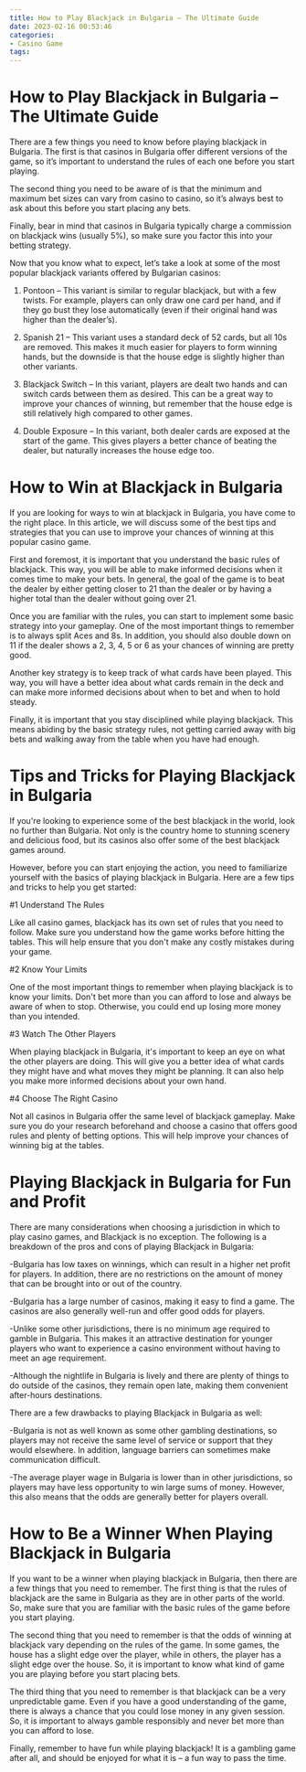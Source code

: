 ```yaml
---
title: How to Play Blackjack in Bulgaria – The Ultimate Guide 
date: 2023-02-16 00:53:46
categories:
- Casino Game
tags:
---
```



#  How to Play Blackjack in Bulgaria – The Ultimate Guide 

There are a few things you need to know before playing blackjack in Bulgaria. The first is that casinos in Bulgaria offer different versions of the game, so it’s important to understand the rules of each one before you start playing.

The second thing you need to be aware of is that the minimum and maximum bet sizes can vary from casino to casino, so it’s always best to ask about this before you start placing any bets.

Finally, bear in mind that casinos in Bulgaria typically charge a commission on blackjack wins (usually 5%), so make sure you factor this into your betting strategy.

Now that you know what to expect, let’s take a look at some of the most popular blackjack variants offered by Bulgarian casinos:

1. Pontoon – This variant is similar to regular blackjack, but with a few twists. For example, players can only draw one card per hand, and if they go bust they lose automatically (even if their original hand was higher than the dealer’s).

2. Spanish 21 – This variant uses a standard deck of 52 cards, but all 10s are removed. This makes it much easier for players to form winning hands, but the downside is that the house edge is slightly higher than other variants.

3. Blackjack Switch – In this variant, players are dealt two hands and can switch cards between them as desired. This can be a great way to improve your chances of winning, but remember that the house edge is still relatively high compared to other games.

4. Double Exposure – In this variant, both dealer cards are exposed at the start of the game. This gives players a better chance of beating the dealer, but naturally increases the house edge too.

#  How to Win at Blackjack in Bulgaria 

If you are looking for ways to win at blackjack in Bulgaria, you have come to the right place. In this article, we will discuss some of the best tips and strategies that you can use to improve your chances of winning at this popular casino game.

First and foremost, it is important that you understand the basic rules of blackjack. This way, you will be able to make informed decisions when it comes time to make your bets. In general, the goal of the game is to beat the dealer by either getting closer to 21 than the dealer or by having a higher total than the dealer without going over 21.

Once you are familiar with the rules, you can start to implement some basic strategy into your gameplay. One of the most important things to remember is to always split Aces and 8s. In addition, you should also double down on 11 if the dealer shows a 2, 3, 4, 5 or 6 as your chances of winning are pretty good.

Another key strategy is to keep track of what cards have been played. This way, you will have a better idea about what cards remain in the deck and can make more informed decisions about when to bet and when to hold steady.

Finally, it is important that you stay disciplined while playing blackjack. This means abiding by the basic strategy rules, not getting carried away with big bets and walking away from the table when you have had enough.

#  Tips and Tricks for Playing Blackjack in Bulgaria 

If you're looking to experience some of the best blackjack in the world, look no further than Bulgaria. Not only is the country home to stunning scenery and delicious food, but its casinos also offer some of the best blackjack games around.

However, before you can start enjoying the action, you need to familiarize yourself with the basics of playing blackjack in Bulgaria. Here are a few tips and tricks to help you get started:

#1 Understand The Rules

Like all casino games, blackjack has its own set of rules that you need to follow. Make sure you understand how the game works before hitting the tables. This will help ensure that you don't make any costly mistakes during your game.

#2 Know Your Limits

One of the most important things to remember when playing blackjack is to know your limits. Don't bet more than you can afford to lose and always be aware of when to stop. Otherwise, you could end up losing more money than you intended.

#3 Watch The Other Players

When playing blackjack in Bulgaria, it's important to keep an eye on what the other players are doing. This will give you a better idea of what cards they might have and what moves they might be planning. It can also help you make more informed decisions about your own hand.

#4 Choose The Right Casino

Not all casinos in Bulgaria offer the same level of blackjack gameplay. Make sure you do your research beforehand and choose a casino that offers good rules and plenty of betting options. This will help improve your chances of winning big at the tables.

#  Playing Blackjack in Bulgaria for Fun and Profit 

There are many considerations when choosing a jurisdiction in which to play casino games, and Blackjack is no exception. The following is a breakdown of the pros and cons of playing Blackjack in Bulgaria:

-Bulgaria has low taxes on winnings, which can result in a higher net profit for players. In addition, there are no restrictions on the amount of money that can be brought into or out of the country.

-Bulgaria has a large number of casinos, making it easy to find a game. The casinos are also generally well-run and offer good odds for players.

-Unlike some other jurisdictions, there is no minimum age required to gamble in Bulgaria. This makes it an attractive destination for younger players who want to experience a casino environment without having to meet an age requirement.

-Although the nightlife in Bulgaria is lively and there are plenty of things to do outside of the casinos, they remain open late, making them convenient after-hours destinations.

There are a few drawbacks to playing Blackjack in Bulgaria as well:

-Bulgaria is not as well known as some other gambling destinations, so players may not receive the same level of service or support that they would elsewhere. In addition, language barriers can sometimes make communication difficult.

-The average player wage in Bulgaria is lower than in other jurisdictions, so players may have less opportunity to win large sums of money. However, this also means that the odds are generally better for players overall.

#  How to Be a Winner When Playing Blackjack in Bulgaria

If you want to be a winner when playing blackjack in Bulgaria, then there are a few things that you need to remember. The first thing is that the rules of blackjack are the same in Bulgaria as they are in other parts of the world. So, make sure that you are familiar with the basic rules of the game before you start playing.

The second thing that you need to remember is that the odds of winning at blackjack vary depending on the rules of the game. In some games, the house has a slight edge over the player, while in others, the player has a slight edge over the house. So, it is important to know what kind of game you are playing before you start placing bets.

The third thing that you need to remember is that blackjack can be a very unpredictable game. Even if you have a good understanding of the game, there is always a chance that you could lose money in any given session. So, it is important to always gamble responsibly and never bet more than you can afford to lose.

Finally, remember to have fun while playing blackjack! It is a gambling game after all, and should be enjoyed for what it is – a fun way to pass the time.